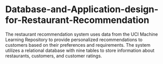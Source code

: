 # Database-and-Application-design-for-Restaurant-Recommendation
The restaurant recommendation system uses data from the UCI Machine Learning Repository to provide personalized recommendations to customers based on their preferences and requirements. The system utilizes a relational database with nine tables to store information about restaurants, customers, and customer ratings. 
